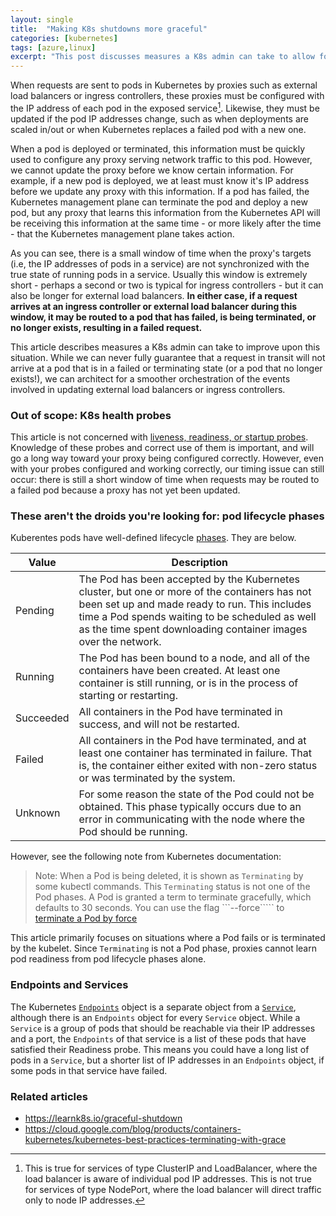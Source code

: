 ```yaml
---
layout: single
title:  "Making K8s shutdowns more graceful"
categories: [kubernetes]
tags: [azure,linux]
excerpt: "This post discusses measures a K8s admin can take to allow for more graceful shutdowns, using preStop hooks and terminationGracePeriodSeconds." #this is a custom variable meant for a short description to be displayed on home page
---
```

When requests are sent to pods in Kubernetes by proxies such as external load balancers or ingress controllers, these proxies must be configured with the IP address of each pod in the exposed service[^1]. Likewise, they must be updated if the pod IP addresses change, such as when deployments are scaled in/out or when Kubernetes replaces a failed pod with a new one. 

When a pod is deployed or terminated, this information must be quickly used to configure any proxy serving network traffic to this pod. However, we cannot update the proxy before we know certain information. For example, if a new pod is deployed, we at least must know it's IP address before we update any proxy with this information. If a pod has failed, the Kubernetes management plane can terminate the pod and deploy a new pod, but any proxy that learns this information from the Kubernetes API will be receiving this information at the same time - or more likely after the time - that the Kubernetes management plane takes action. 

As you can see, there is a small window of time when the proxy's targets (i.e, the IP addresses of pods in a service) are not synchronized with the true state of running pods in a service. Usually this window is extremely short - perhaps a second or two is typical for ingress controllers - but it can also be longer for external load balancers. **In either case, if a request arrives at an ingress controller or external load balancer during this window, it may be routed to a pod that has failed, is being terminated, or no longer exists, resulting in a failed request.**

This article describes measures a K8s admin can take to improve upon this situation. While we can never fully guarantee that a request in transit will not arrive at a pod that is in a failed or terminating state (or a pod that no longer exists!), we can architect for a smoother orchestration of the events involved in updating external load balancers or ingress controllers.

### Out of scope: K8s health probes
This article is not concerned with [liveness, readiness, or startup probes](https://kubernetes.io/docs/concepts/workloads/pods/pod-lifecycle/#types-of-probe). Knowledge of these probes and correct use of them is important, and will go a long way toward your proxy being configured correctly. However, even with your probes configured and working correctly, our timing issue can still occur: there is still a short window of time when requests may be routed to a failed pod because a proxy has not yet been updated.

### These aren't the droids you're looking for: pod lifecycle phases
Kuberentes pods have well-defined lifecycle [phases](https://kubernetes.io/docs/concepts/workloads/pods/pod-lifecycle/#pod-phase). They are below.

|Value|Description|
|---|---|
|Pending|	The Pod has been accepted by the Kubernetes cluster, but one or more of the containers has not been set up and made ready to run. This includes time a Pod spends waiting to be scheduled as well as the time spent downloading container images over the network.|
|Running|	The Pod has been bound to a node, and all of the containers have been created. At least one container is still running, or is in the process of starting or restarting.|
|Succeeded|	All containers in the Pod have terminated in success, and will not be restarted.|
|Failed|	All containers in the Pod have terminated, and at least one container has terminated in failure. That is, the container either exited with non-zero status or was terminated by the system.|
|Unknown|	For some reason the state of the Pod could not be obtained. This phase typically occurs due to an error in communicating with the node where the Pod should be running.|

However, see the following note from Kubernetes documentation:

>Note: When a Pod is being deleted, it is shown as ```Terminating``` by some kubectl commands. This ```Terminating``` status is not one of the Pod phases. A Pod is granted a term to terminate gracefully, which defaults to 30 seconds. You can use the flag ```--force````` to [terminate a Pod by force](https://kubernetes.io/docs/concepts/workloads/pods/pod-lifecycle/#pod-termination-forced)

This article primarily focuses on situations where a Pod fails or is terminated by the kubelet. Since ```Terminating``` is not a Pod phase, proxies cannot learn pod readiness from pod lifecycle phases alone.

### Endpoints and Services
The Kubernetes [```Endpoints```](https://kubernetes.io/docs/concepts/services-networking/service/#endpoints) object is a separate object from a [```Service```](https://kubernetes.io/docs/concepts/services-networking/service/#services-in-kubernetes), although there is an ```Endpoints``` object for every ```Service``` object. While a ```Service``` is a group of pods that should be reachable via their IP addresses and a port, the ```Endpoints``` of that service is a list of these pods that have satisfied their Readiness probe. This means you could have a long list of pods in a ```Service```, but a shorter list of IP addresses in an ```Endpoints``` object, if some pods in that service have failed.



### Related articles
- https://learnk8s.io/graceful-shutdown
- https://cloud.google.com/blog/products/containers-kubernetes/kubernetes-best-practices-terminating-with-grace

[^1]: This is true for services of type ClusterIP and LoadBalancer, where the load balancer is aware of individual pod IP addresses. This is not true for services of type NodePort, where the load balancer will direct traffic only to node IP addresses.

